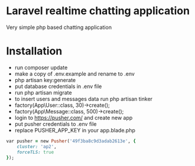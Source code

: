# Laravel realtime chatting application

Very simple php based chatting application

# Installation
* run composer update
* make a copy of .env.example and rename to .env
* php artisan key:generate
* put database credentials in .env file
* run php artisan migrate
* to insert users and messages data run php artisan tinker
* factory(App\User::class, 30)->create();
* factory(App\Message::class, 500)->create();
* login to https://pusher.com/ and create new app
* put pusher credentials to .env file
* replace PUSHER_APP_KEY in your app.blade.php
```ruby
var pusher = new Pusher('49f3ba8c9d3adab2613e', {
    cluster: 'ap2',
    forceTLS: true
});
```
